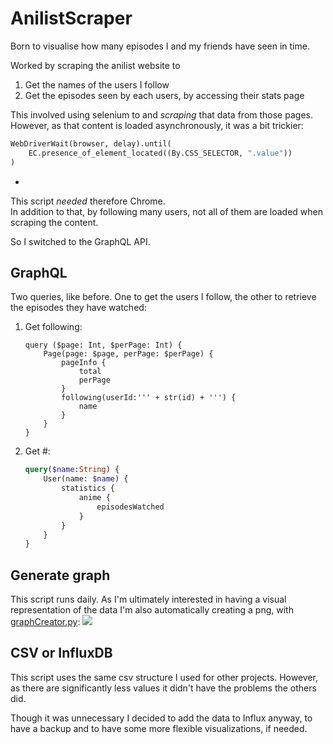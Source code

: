 # AnilistScraper

Born to visualise how many episodes I and my friends have seen in time.

Worked by scraping the anilist website to

1. Get the names of the users I follow
2. Get the episodes seen by each users, by accessing their stats page

This involved using selenium to and *scraping* that data from those pages. However, as that content is loaded asynchronously, it was a bit trickier:

```python
WebDriverWait(browser, delay).until(
	EC.presence_of_element_located((By.CSS_SELECTOR, ".value"))
)
```

-

This script *needed* therefore Chrome.
<br>In addition to that, by following many users, not all of them are loaded when scraping the content.

So I switched to the GraphQL API.

## GraphQL

Two queries, like before. One to get the users I follow, the other to retrieve the episodes they have watched:

1. Get following:

	```
	query ($page: Int, $perPage: Int) {
	    Page(page: $page, perPage: $perPage) {
	        pageInfo {
	            total
	            perPage
	        }
	        following(userId:''' + str(id) + ''') {
	        	name
	        }
	    }
	}
	```

1. Get #:

	```graphql
	query($name:String) {
	    User(name: $name) {
	        statistics {
		        anime {
		            episodesWatched
		        }
	        }
	    }
	}
	```

## Generate graph

This script runs daily. As I'm ultimately interested in having a visual representation of the data I'm also automatically creating a png, with [graphCreator.py](graphCreator.py):
![](-epVisti.png)


## CSV or InfluxDB

This script uses the same csv structure I used for other projects. However, as there are significantly less values it didn't have the problems the others did.

Though it was unnecessary I decided to add the data to Influx anyway, to have a backup and to have some more flexible visualizations, if needed.